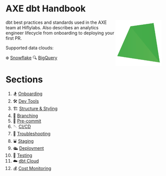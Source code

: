 # AXE dbt Handbook

[<img src="misc/hifly.png" align="right" width="150">](https://www.getdbt.com/)

dbt best practices and standards used in the AXE team at Hiflylabs. Also describes an analytics engineer lifecycle from onboarding to deploying your first PR.

Supported data clouds:

❄️ [Snowflake](https://www.snowflake.com/)
🔍 [BigQuery](https://cloud.google.com/bigquery)

# Sections
1. 🏂 [Onboarding](/sections/onboarding.md)
2. 🛠️ [Dev Tools](/sections/dev_tools.md)
3. 🏗️ [Structure & Styling](/sections/structure.md)
4. 🎋 [Branching](/sections/branching.md)
5. 📐 [Pre-commit](/sections/pre_commit.md)
6. 🪡 [CI/CD](/sections/cicd.md)
7. 🧰 [Troubleshooting](/sections/troubleshooting.md)
8. ⛲ [Staging](/sections/staging.md)
9. 🛳️ [Deployment](/sections/deployment.md)
10. 🧪 [Testing](/sections/testing.md)
11. ☁️ [dbt Cloud](/sections/dbt_cloud.md)
12. 💰 [Cost Monitoring](/sections/cost_monitoring.md)

